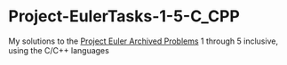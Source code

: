 # Project-EulerTasks-1-5-C_CPP
My solutions to the [Project Euler Archived Problems](https://projecteuler.net/archives) 1 through 5 inclusive, using the C/C++ languages
